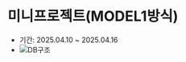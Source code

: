 # 미니프로젝트(MODEL1방식)

- 기간: 2025.04.10 ~ 2025.04.16
- ![DB구조](https://github.com/coffee-jeong/cashbook/raw/main/images/DB.png)
  


